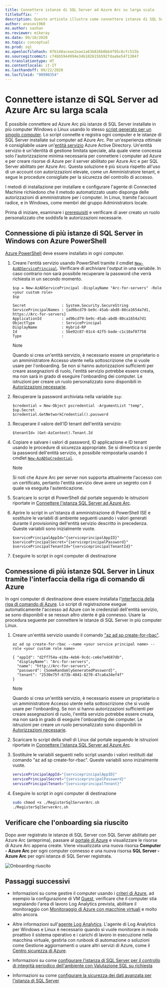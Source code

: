 ```yaml
---
title: Connettere istanze di SQL Server ad Azure Arc su larga scala
titleSuffix: ''
description: Questo articolo illustra come connettere istanze di SQL Server come SQL Server abilitato per Azure Arc (anteprima) usando un'entità servizio.
author: anosov1960
ms.author: sashan
ms.reviewer: mikeray
ms.date: 09/10/2020
ms.topic: conceptual
ms.prod: sql
ms.openlocfilehash: 07b140aceae2eae1a63b826b0bb4f95c8cfc515b
ms.sourcegitcommit: c74bb5944994e34b102615b592fdaabe54713047
ms.translationtype: HT
ms.contentlocale: it-IT
ms.lasthandoff: 09/22/2020
ms.locfileid: "90990354"
---
```

# <a name="connect-sql-server-instances-to-azure-arc-at-scale"></a>Connettere istanze di SQL Server ad Azure Arc su larga scala

È possibile connettere ad Azure Arc più istanze di SQL Server installate in più computer Windows o Linux usando lo stesso [script generato per un singolo computer](connect.md). Lo script connette e registra ogni computer e le istanze di SQL Server installate sul computer ad Azure Arc. Per un'esperienza ottimale è consigliabile usare un'[entità servizio](https://docs.microsoft.com/azure/active-directory/develop/app-objects-and-service-principals) Azure Active Directory. Un'entità servizio è un'identità di gestione limitata speciale, alla quale viene concessa solo l'autorizzazione minima necessaria per connettere i computer ad Azure e per creare risorse di Azure per il server abilitato per Azure Arc e per SQL Server abilitato per Azure Arc. Questa soluzione è più sicura rispetto all'uso di un account con autorizzazioni elevate, come un Amministratore tenant, e segue le procedure consigliate per la sicurezza del controllo di accesso.  

I metodi di installazione per installare e configurare l'agente di Connected Machine richiedono che il metodo automatizzato usato disponga delle autorizzazioni di amministratore per i computer. In Linux, tramite l'account radice, e in Windows, come membri del gruppo Administrators locale.

Prima di iniziare, esaminare i [prerequisiti](overview.md#prerequisites) e verificare di aver creato un ruolo personalizzato che soddisfa le autorizzazioni necessarie.

## <a name="connecting-multiple-sql-server-instances-on-windows-using-azure-powershell"></a>Connessione di più istanze di SQL Server in Windows con Azure PowerShell

[Azure PowerShell](/powershell/azure/install-az-ps) deve essere installato in ogni computer.

1. Creare l'entità servizio usando PowerShell tramite il cmdlet [`New-AzADServicePrincipal`](/powershell/module/az.resources/new-azadserviceprincipal). Verificare di archiviare l'output in una variabile. In caso contrario non sarà possibile recuperare la password che verrà richiesta in un secondo momento.

    ```azurepowershell-interactive
    $sp = New-AzADServicePrincipal -DisplayName "Arc-for-servers" -Role <your custom role>
    $sp
    ```

    ```output
    Secret                : System.Security.SecureString
    ServicePrincipalNames : {ad9bcd79-be9c-45ab-abd8-80ca1654a7d1, https://Arc-for-servers}
    ApplicationId         : ad9bcd79-be9c-45ab-abd8-80ca1654a7d1
    ObjectType            : ServicePrincipal
    DisplayName           : Hybrid-RP
    Id                    : 5be92c87-01c4-42f5-bade-c1c10af87758
    Type                  :
    ```

   > [!NOTE]
   > Quando si crea un'entità servizio, è necessario essere un proprietario o un amministratore Accesso utente nella sottoscrizione che si vuole usare per l'onboarding. Se non si hanno autorizzazioni sufficienti per creare assegnazioni di ruolo, l'entità servizio potrebbe essere creata, ma non sarà in grado di eseguire l'onboarding dei computer. Le istruzioni per creare un ruolo personalizzato sono disponibili in [Autorizzazioni necessarie](overview.md#required-permissions).

2. Recuperare la password archiviata nella variabile `$sp`:

   ```azurepowershell-interactive
   $credential = New-Object pscredential -ArgumentList "temp", $sp.Secret
   $credential.GetNetworkCredential().password
   ```
3. Recuperare il valore dell'ID tenant dell'entità servizio:
 
   ```azurepowershell-interactive
   $tenantId= (Get-AzContext).Tenant.Id
   ```
4. Copiare e salvare i valori di password, ID applicazione e ID tenant usando le procedure di sicurezza appropriate. Se si dimentica o si perde la password dell'entità servizio, è possibile reimpostarla usando il cmdlet [`New-AzADSpCredential`](/powershell/module/azurerm.resources/new-azurermadspcredential).

   > [!NOTE]
   > Si noti che Azure Arc per server non supporta attualmente l'accesso con un certificato, pertanto l'entità servizio deve avere un segreto con il quale va eseguita l'autenticazione.

5. Scaricare lo script di PowerShell dal portale seguendo le istruzioni riportate in [Connettere l'istanza SQL Server ad Azure Arc](connect.md).

6. Aprire lo script in un'istanza di amministrazione di PowerShell ISE e sostituire le variabili di ambiente seguenti usando i valori generati durante il provisioning dell'entità servizio descritto in precedenza. Queste variabili sono inizialmente vuote.

   ```azurepowershell-interactive
   $servicePrincipalAppId="{serviceprincipalAppID}"
   $servicePrincipalSecret="{serviceprincipalPassword}"
   $servicePrincipalTenantId="{serviceprincipalTenantId}"
   ```

7. Eseguire lo script in ogni computer di destinazione

## <a name="connecting-multiple-sql-server-instances-on-linux-using-azure-cli"></a>Connessione di più istanze SQL Server in Linux tramite l'interfaccia della riga di comando di Azure

In ogni computer di destinazione deve essere installata l'[interfaccia della riga di comando di Azure](/cli/azure/install-azure-cli). Lo script di registrazione esegue automaticamente l'accesso ad Azure con le credenziali dell'entità servizio, se sono disponibili e se nessun altro utente è già connesso. Usare la procedura seguente per connettere le istanze di SQL Server in più computer Linux.

1. Creare un'entità servizio usando il comando ["az ad sp create-for-rbac"](/cli/azure/ad/sp.md#az_ad_sp_create_for_rbac). 

   ```azurecli-interactive
   az ad sp create-for-rbac --name <your service principal name> --role <your custom role name>    
   ```

   ```output
   { "appId": "d2ff754a-e10a-4eb6-9cdc-ce6e7a4687db",
     "displayName": "Arc-for-servers",
     "name": "http://Arc-for-servers",
     "password": {SomeRandomlyGeneratedPassword}",
     "tenant": "2530e75f-673b-4841-8270-47ca6a34ef4f"
   }
   ```

   > [!NOTE]
   > Quando si crea un'entità servizio, è necessario essere un proprietario o un amministratore Accesso utente nella sottoscrizione che si vuole usare per l'onboarding. Se non si hanno autorizzazioni sufficienti per creare assegnazioni di ruolo, l'entità servizio potrebbe essere creata, ma non sarà in grado di eseguire l'onboarding dei computer. Le istruzioni per creare un ruolo personalizzato sono disponibili in [Autorizzazioni necessarie](overview.md#required-permissions).

2. Scaricare lo script della shell di Linux dal portale seguendo le istruzioni riportate in [Connettere l'istanza SQL Server ad Azure Arc](connect.md).

3. Sostituire le variabili seguenti nello script usando i valori restituiti dal comando "az ad sp create-for-rbac". Queste variabili sono inizialmente vuote.

   ```bash
   servicePrincipalAppId="{serviceprincipalAppID}"
   servicePrincipalSecret="{serviceprincipalPassword}"
   servicePrincipalTenant="{serviceprincipalTenant}"
   ```

3. Eseguire lo script in ogni computer di destinazione
 
   ```bash
   sudo chmod +x ./RegisterSqlServerArc.sh
   ./RegisterSqlServerArc.sh
   ```

## <a name="validate-successful-onboarding"></a>Verificare che l'onboarding sia riuscito

Dopo aver registrato le istanze di SQL Server con SQL Server abilitato per Azure Arc (anteprima), passare al [portale di Azure](https://aka.ms/azureportal) e visualizzare le risorse di Azure Arc appena create. Viene visualizzata una nuova risorsa __Computer - Azure Arc__ per ogni computer connesso e una nuova risorsa __SQL Server - Azure Arc__ per ogni istanza di SQL Server registrata. 

![Onboarding riuscito](./media/join-at-scale/successful-onboard.png)

## <a name="next-steps"></a>Passaggi successivi

- Informazioni su come gestire il computer usando i [criteri di Azure](/azure/governance/policy/overview), ad esempio la configurazione di VM [Guest](/azure/governance/policy/concepts/guest-configuration), verificare che il computer stia segnalando l'area di lavoro Log Analytics prevista, abilitare il monitoraggio con [Monitoraggio di Azure con macchine virtuali](/azure/azure-monitor/insights/vminsights-enable-policy) e molto altro ancora.

- Altre informazioni sull'[agente Log Analytics](/azure/azure-monitor/platform/log-analytics-agent). L'agente di Log Analytics per Windows e Linux è necessario quando si vuole monitorare in modo proattivo il sistema operativo e i carichi di lavoro in esecuzione nella macchina virtuale, gestirla con runbook di automazione o soluzioni come Gestione aggiornamenti o usare altri servizi di Azure, come il [Centro sicurezza di Azure](/azure/security-center/security-center-intro).

- Informazioni su come [configurare l'istanza di SQL Server per il controllo di integrità periodico dell'ambiente con Valutazione SQL su richiesta](assess.md)

- Informazioni su come [configurare la sicurezza dei dati avanzata per l'istanza di SQL Server](configure-advanced-data-security.md)
